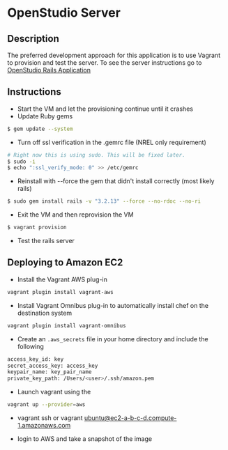 # OpenStudio Server

## Description
The preferred development approach for this application is to use Vagrant to provision and test the server.  To see the server instructions go to [OpenStudio Rails Application](./openstudio-server/README.md)

## Instructions
- Start the VM and let the provisioning continue until it crashes
- Update Ruby gems

```sh
$ gem update --system
```

- Turn off ssl verification in the .gemrc file (NREL only requirement)

```sh
# Right now this is using sudo. This will be fixed later.
$ sudo -i
$ echo ":ssl_verify_mode: 0" >> /etc/gemrc
```

- Reinstall with --force the gem that didn't install correctly (most likely rails)

```sh
$ sudo gem install rails -v "3.2.13" --force --no-rdoc --no-ri
```

- Exit the VM and then reprovision the VM

```sh
$ vagrant provision
```

- Test the rails server

## Deploying to Amazon EC2

- Install the Vagrant AWS plug-in

```sh
vagrant plugin install vagrant-aws
```

- Install Vagrant Omnibus plug-in to automatically install chef on the destination system

```sh
vagrant plugin install vagrant-omnibus
```

- Create an `.aws_secrets` file in your home directory and include the following

```sh
access_key_id: key
secret_access_key: access_key
keypair_name: key_pair_name
private_key_path: /Users/<user>/.ssh/amazon.pem
```

- Launch vagrant using the

```sh
vagrant up --provider=aws
```

- vagrant ssh or vagrant ubuntu@ec2-a-b-c-d.compute-1.amazonaws.com

- login to AWS and take a snapshot of the image



